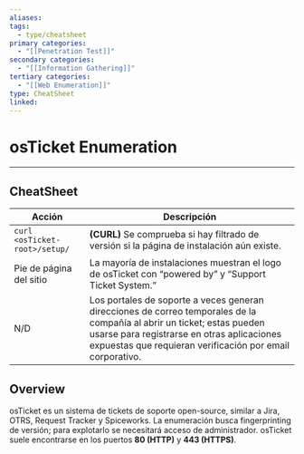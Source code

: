 ```yaml
---
aliases:
tags:
  - type/cheatsheet
primary categories:
  - "[[Penetration Test]]"
secondary categories:
  - "[[Information Gathering]]"
tertiary categories:
  - "[[Web Enumeration]]"
type: CheatSheet
linked:
---
```

# osTicket Enumeration

***

## CheatSheet

| **Acción**                    | **Descripción**                                                                                                                                                                                                                    |
| ----------------------------- | ---------------------------------------------------------------------------------------------------------------------------------------------------------------------------------------------------------------------------------- |
| `curl <osTicket-root>/setup/` | **(CURL)** Se comprueba si hay filtrado de versión si la página de instalación aún existe.                                                                                                                                         |
| Pie de página del sitio       | La mayoría de instalaciones muestran el logo de osTicket con “powered by” y “Support Ticket System.”                                                                                                                               |
| N/D                           | Los portales de soporte a veces generan direcciones de correo temporales de la compañía al abrir un ticket; estas pueden usarse para registrarse en otras aplicaciones expuestas que requieran verificación por email corporativo. |

## Overview

osTicket es un sistema de tickets de soporte open-source, similar a Jira, OTRS, Request Tracker y Spiceworks. La enumeración busca fingerprinting de versión; para explotarlo se necesitará acceso de administrador. osTicket suele encontrarse en los puertos **80 (HTTP)** y **443 (HTTPS)**.